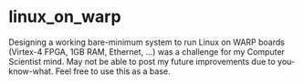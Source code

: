 linux_on_warp
=============

Designing a working bare-minimum system to run Linux on WARP boards (Virtex-4 FPGA, 1GB RAM, Ethernet, ...) was a challenge for my Computer Scientist mind. May not be able to post my future improvements due to you-know-what. Feel free to use this as a base. 